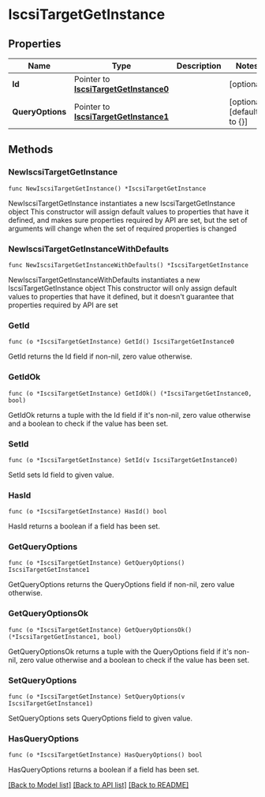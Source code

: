 # IscsiTargetGetInstance

## Properties

Name | Type | Description | Notes
------------ | ------------- | ------------- | -------------
**Id** | Pointer to [**IscsiTargetGetInstance0**](IscsiTargetGetInstance0.md) |  | [optional] 
**QueryOptions** | Pointer to [**IscsiTargetGetInstance1**](IscsiTargetGetInstance1.md) |  | [optional] [default to {}]

## Methods

### NewIscsiTargetGetInstance

`func NewIscsiTargetGetInstance() *IscsiTargetGetInstance`

NewIscsiTargetGetInstance instantiates a new IscsiTargetGetInstance object
This constructor will assign default values to properties that have it defined,
and makes sure properties required by API are set, but the set of arguments
will change when the set of required properties is changed

### NewIscsiTargetGetInstanceWithDefaults

`func NewIscsiTargetGetInstanceWithDefaults() *IscsiTargetGetInstance`

NewIscsiTargetGetInstanceWithDefaults instantiates a new IscsiTargetGetInstance object
This constructor will only assign default values to properties that have it defined,
but it doesn't guarantee that properties required by API are set

### GetId

`func (o *IscsiTargetGetInstance) GetId() IscsiTargetGetInstance0`

GetId returns the Id field if non-nil, zero value otherwise.

### GetIdOk

`func (o *IscsiTargetGetInstance) GetIdOk() (*IscsiTargetGetInstance0, bool)`

GetIdOk returns a tuple with the Id field if it's non-nil, zero value otherwise
and a boolean to check if the value has been set.

### SetId

`func (o *IscsiTargetGetInstance) SetId(v IscsiTargetGetInstance0)`

SetId sets Id field to given value.

### HasId

`func (o *IscsiTargetGetInstance) HasId() bool`

HasId returns a boolean if a field has been set.

### GetQueryOptions

`func (o *IscsiTargetGetInstance) GetQueryOptions() IscsiTargetGetInstance1`

GetQueryOptions returns the QueryOptions field if non-nil, zero value otherwise.

### GetQueryOptionsOk

`func (o *IscsiTargetGetInstance) GetQueryOptionsOk() (*IscsiTargetGetInstance1, bool)`

GetQueryOptionsOk returns a tuple with the QueryOptions field if it's non-nil, zero value otherwise
and a boolean to check if the value has been set.

### SetQueryOptions

`func (o *IscsiTargetGetInstance) SetQueryOptions(v IscsiTargetGetInstance1)`

SetQueryOptions sets QueryOptions field to given value.

### HasQueryOptions

`func (o *IscsiTargetGetInstance) HasQueryOptions() bool`

HasQueryOptions returns a boolean if a field has been set.


[[Back to Model list]](../README.md#documentation-for-models) [[Back to API list]](../README.md#documentation-for-api-endpoints) [[Back to README]](../README.md)


